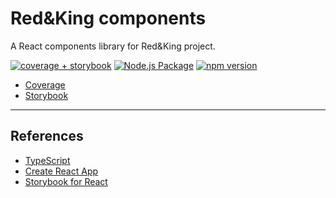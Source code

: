# Red&King components

A React components library for Red&King project.

[![coverage + storybook](https://github.com/marythe-ux/red-and-king-components/actions/workflows/coverage-storybook.yml/badge.svg)](https://github.com/marythe-ux/red-and-king-components/actions/workflows/coverage-storybook.yml)
[![Node.js Package](https://github.com/marythe-ux/red-and-king-components/actions/workflows/npm-publish.yml/badge.svg)](https://github.com/marythe-ux/red-and-king-components/actions/workflows/npm-publish.yml)
[![npm version](https://badge.fury.io/js/red-and-king-components.svg)](https://badge.fury.io/js/red-and-king-components-2)

- [Coverage](https://marythe-ux.github.io/red-and-king-components/coverage/lcov-report/)
- [Storybook](https://marythe-ux.github.io/red-and-king-components/storybook)

---

## References

- [TypeScript](https://www.typescriptlang.org/)
- [Create React App](https://github.com/facebook/create-react-app)
- [Storybook for React](https://github.com/storybookjs/storybook/tree/next/app/react)
